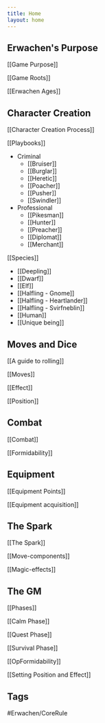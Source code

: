 ```yaml
---
title: Home
layout: home
---
```


## Erwachen's Purpose
[[Game Purpose]]

[[Game Roots]]

[[Erwachen Ages]]

## Character Creation
[[Character Creation Process]]

[[Playbooks]]
- Criminal
	- [[Bruiser]]
	- [[Burglar]]
	- [[Heretic]]
	- [[Poacher]]
	- [[Pusher]]
	- [[Swindler]]
- Professional
	- [[Pikesman]]
	- [[Hunter]]
	- [[Preacher]]
	- [[Diplomat]]
	- [[Merchant]]

[[Species]]
- [[Deepling]]
- [[Dwarf]]
- [[Elf]]
- [[Halfling - Gnome]]
- [[Halfling - Heartlander]]
- [[Halfling - Svirfneblin]]
- [[Human]]
- [[Unique being]]

## Moves and Dice
[[A guide to rolling]]

[[Moves]]

[[Effect]]

[[Position]]
## Combat
[[Combat]]

[[Formidability]]
## Equipment
[[Equipment Points]]

[[Equipment acquisition]]
## The Spark
[[The Spark]]

[[Move-components]]

[[Magic-effects]]
## The GM
[[Phases]]

[[Calm Phase]]

[[Quest Phase]]

[[Survival Phase]]

[[OpFormidability]]

[[Setting Position and Effect]]

## Tags
#Erwachen/CoreRule 